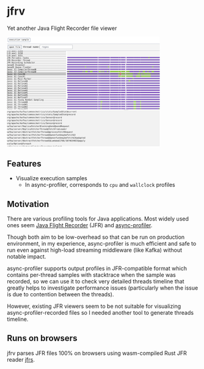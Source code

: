 # jfrv

Yet another Java Flight Recorder file viewer

<img alt="screenshot" src="./img/screenshot.png" width="400">

## Features

- Visualize execution samples
  * In async-profiler, corresponds to `cpu` and `wallclock` profiles

## Motivation

There are various profiling tools for Java applications.
Most widely used ones seem [Java Flight Recorder](https://openjdk.org/jeps/328) (JFR) and [async-profiler](https://github.com/jvm-profiling-tools/async-profiler).

Though both aim to be low-overhead so that can be run on production environment, in my experience, async-profiler is
much efficient and safe to run even against high-load streaming middleware (like Kafka) without notable impact.

async-profiler supports output profiles in JFR-compatible format which contains per-thread samples with stacktrace
when the sample was recorded, so we can use it to check very detailed threads timeline that greatly helps to investigate
performance issues (particularly when the issue is due to contention between the threads).

However, existing JFR viewers seem to be not suitable for visualizing async-profiler-recorded files so I needed another tool to
generate threads timeline.

## Runs on browsers

jfrv parses JFR files 100% on browsers using wasm-compiled Rust JFR reader [jfrs](https://github.com/ocadaruma/jfrs).
